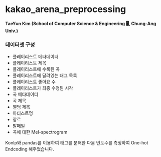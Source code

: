 # kakao_arena_preprocessing

**TaeYun Kim (School of Computer Science & Engineering 🖥️, Chung-Ang Univ.)**


### 데이터셋 구성

  - 플레이리스트 메타데이터
  - 플레이리스트 제목
  - 플레이리스트에 수록된 곡
  - 플레이리스트에 달려있는 태그 목록
  - 플레이리스트 좋아요 수
  - 플레이리스트가 최종 수정된 시각
  - 곡 메타데이터
  - 곡 제목
  - 앨범 제목
  - 아티스트명
  - 장르
  - 발매일
  - 곡에 대한 Mel-spectrogram

Konlp와 pandas를 이용하여 태그를 분해한 다음 빈도수를 측정하여 One-hot Endcoding 해주었습니다.



